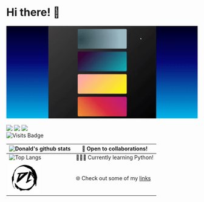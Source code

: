 # Hi there! 👋

 <!-- <img width="1000vw" height="auto" src="https://github.com/Donald-K-Lee/Donald-K-Lee/blob/master/coverimage.jpeg"> -->
   <img width="1000vw" height="auto" src="https://github.com/Donald-K-Lee/Donald-K-Lee/blob/master/Intro.gif">
   

[<img src="https://img.shields.io/badge/linkedin-%230077B5.svg?&style=for-the-badge&logo=linkedin&logoColor=white" />](https://www.linkedin.com/in/donald-l-0024471a3/) 
[<img src = "https://img.shields.io/badge/instagram-%23E4405F.svg?&style=for-the-badge&logo=instagram&logoColor=white">](https://www.instagram.com/donald.k.lee/) 
[<img src ="https://img.shields.io/badge/Website-dl-%23.svg?&style=for-the-badge&logo=&logoColor=white%22">](https://donald-k-lee.github.io/)  
![Visits Badge](https://badges.pufler.dev/visits/Donald-K-Lee/Donald-K-Lee?style=for-the-badge ) 

 
![Donald's github stats](https://github-readme-stats.vercel.app/api?username=Donald-K-Lee) | 🤝 Open to collaborations! 
------------ | -------------
![Top Langs](https://github-readme-stats.vercel.app/api/top-langs/?username=Donald-K-Lee) |  👨🏻‍💻 Currently learning Python! 
<img height="80px" width="80px" src="https://github.com/Donald-K-Lee/Donald-K-Lee.github.io/blob/master/icons/DL%20Logo.png"> |  🌐 Check out some of my <a href="https://donald-k-lee.github.io/Links.html">links</a>





